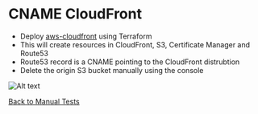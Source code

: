 # CNAME CloudFront
* Deploy [aws-cloudfront](https://github.com/celidor/aws-cloudfront) using Terraform
* This will create resources in CloudFront, S3, Certificate Manager and Route53
* Route53 record is a CNAME pointing to the CloudFront distrubtion
* Delete the origin S3 bucket manually using the console

![Alt text](images/cname-cloudfront.png?raw=true "CloudFront Distribution")

[Back to Manual Tests](../manual-tests.md)
